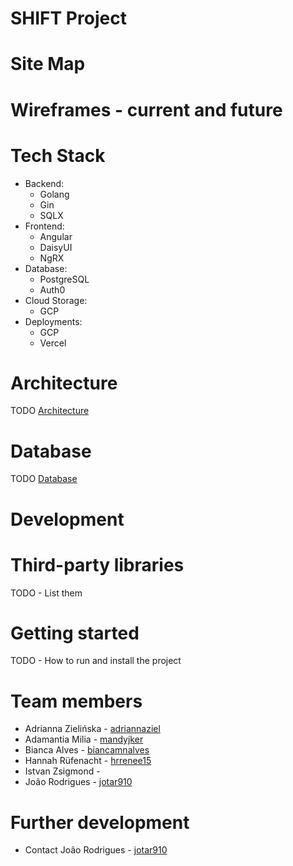 # SHIFT Project

# Site Map

# Wireframes - current and future

# Tech Stack
* Backend:
  - Golang
  - Gin
  - SQLX
* Frontend:
  - Angular
  - DaisyUI
  - NgRX
* Database:
  - PostgreSQL
  - Auth0
* Cloud Storage:
  - GCP  
* Deployments:
  - GCP
  - Vercel

# Architecture
TODO
[Architecture](https://miro.com/app/board/uXjVNf9ugWA=/?share_link_id=474651830078)

# Database
TODO
[Database](https://miro.com/app/board/uXjVNfUchWk=/?share_link_id=4352832909)

# Development

# Third-party libraries
TODO - List them

# Getting started
TODO - How to run and install the project

# Team members
* Adrianna Zielińska - [adriannaziel](https://github.com/adriannaziel)
* Adamantia Milia - [mandyjker](https://github.com/mandyjker)
* Bianca Alves - [biancamnalves](https://github.com/biancamnalves)
* Hannah Rüfenacht - [hrrenee15](https://github.com/hrrenee15) 
* Istvan Zsigmond - 
* João Rodrigues - [jotar910](https://github.com/jotar910)

# Further development
* Contact João Rodrigues - [jotar910](https://github.com/jotar910)

